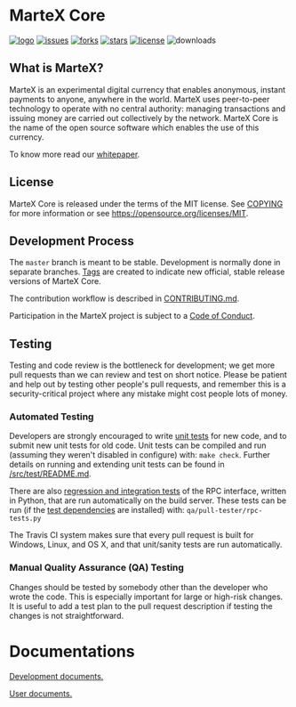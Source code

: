 MarteX Core
===========
[![logo](https://img.shields.io/badge/Martexcoin-Cryptocurrency-blue.svg)](https://www.martexcoin.org)
[![issues](https://img.shields.io/github/issues/martexcoin/martexcoin.svg)](https://github.com/martexcoin/martexcoin/issues)
[![forks](https://img.shields.io/github/forks/martexcoin/martexcoin.svg)](https://github.com/martexcoin/martexcoin/network/members)
[![stars](https://img.shields.io/github/stars/martexcoin/martexcoin.svg)](https://github.com/martexcoin/martexcoin/stargazers)
[![license](https://img.shields.io/github/license/martexcoin/martexcoin.svg)](https://github.com/martexcoin/martexcoin/blob/master/COPYING)
![downloads](https://img.shields.io/github/downloads/martexcoin/martexcoin/total.svg)

What is MarteX?
----------------

MarteX is an experimental digital currency that enables anonymous, instant
payments to anyone, anywhere in the world. MarteX uses peer-to-peer technology
to operate with no central authority: managing transactions and issuing money
are carried out collectively by the network. MarteX Core is the name of the open
source software which enables the use of this currency.


To know more read our [whitepaper](https://github.com/MarteXcoin-documentation/Documentation/tree/master/white_paper).

License
-------

MarteX Core is released under the terms of the MIT license. See [COPYING](COPYING) for more
information or see https://opensource.org/licenses/MIT.

Development Process
-------------------

The `master` branch is meant to be stable. Development is normally done in separate branches.
[Tags](https://github.com/martexcoin/martexcoin/tags) are created to indicate new official,
stable release versions of MarteX Core.

The contribution workflow is described in [CONTRIBUTING.md](CONTRIBUTING.md).

Participation in the MarteX project is subject to a [Code of Conduct](CODE_OF_CONDUCT.md).

Testing
-------

Testing and code review is the bottleneck for development; we get more pull
requests than we can review and test on short notice. Please be patient and help out by testing
other people's pull requests, and remember this is a security-critical project where any mistake might cost people
lots of money.

### Automated Testing

Developers are strongly encouraged to write [unit tests](src/test/README.md) for new code, and to
submit new unit tests for old code. Unit tests can be compiled and run
(assuming they weren't disabled in configure) with: `make check`. Further details on running
and extending unit tests can be found in [/src/test/README.md](/src/test/README.md).

There are also [regression and integration tests](/qa) of the RPC interface, written
in Python, that are run automatically on the build server.
These tests can be run (if the [test dependencies](/qa) are installed) with: `qa/pull-tester/rpc-tests.py`

The Travis CI system makes sure that every pull request is built for Windows, Linux, and OS X, and that unit/sanity tests are run automatically.

### Manual Quality Assurance (QA) Testing

Changes should be tested by somebody other than the developer who wrote the
code. This is especially important for large or high-risk changes. It is useful
to add a test plan to the pull request description if testing the changes is
not straightforward.

# Documentations

[Development documents.](./doc)

[User documents.](./mxt-docs)
